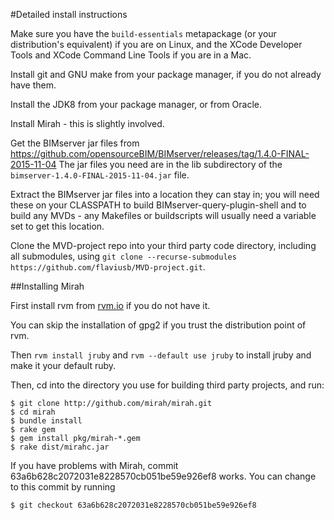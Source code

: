 #Detailed install instructions

Make sure you have the `build-essentials` metapackage (or your distribution's equivalent) if you are on Linux, and the XCode Developer Tools and XCode Command Line Tools if you are in a Mac.

Install git and GNU make from your package manager, if you do not already have them.

Install the JDK8 from your package manager, or from Oracle.

Install Mirah - this is slightly involved.

Get the BIMserver jar files from https://github.com/opensourceBIM/BIMserver/releases/tag/1.4.0-FINAL-2015-11-04
The jar files you need are in the lib subdirectory of the `bimserver-1.4.0-FINAL-2015-11-04.jar` file.

Extract the BIMserver jar files into a location they can stay in; you will need these on your CLASSPATH to build BIMserver-query-plugin-shell and to build any MVDs - any Makefiles or buildscripts will usually need a variable set to get this location.

Clone the MVD-project repo into your third party code directory, including all submodules, using `git clone --recurse-submodules https://github.com/flaviusb/MVD-project.git`.

##Installing Mirah

First install rvm from [rvm.io](rvm.io) if you do not have it.

You can skip the installation of gpg2 if you trust the distribution point of rvm.

Then `rvm install jruby` and `rvm --default use jruby` to install jruby and make it your default ruby.

Then, cd into the directory you use for building third party projects, and run:

```
$ git clone http://github.com/mirah/mirah.git
$ cd mirah
$ bundle install
$ rake gem
$ gem install pkg/mirah-*.gem
$ rake dist/mirahc.jar
```

If you have problems with Mirah, commit 63a6b628c2072031e8228570cb051be59e926ef8 works. You can change to this commit by running

```
$ git checkout 63a6b628c2072031e8228570cb051be59e926ef8
```
